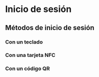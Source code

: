 # Inicio de sesión
## Métodos de inicio de sesión
### Con un teclado
### Con una tarjeta NFC
### Con un código QR
